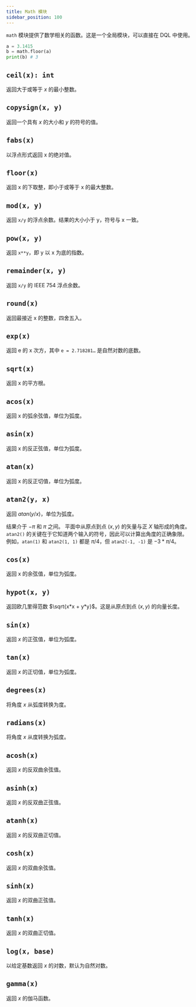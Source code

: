 ```yaml
---
title: Math 模块
sidebar_position: 100
---
```


`math` 模块提供了数学相关的函数。这是一个全局模块，可以直接在 DQL 中使用。

```python
a = 3.1415
b = math.floor(a)
print(b) # 3
```

## `ceil(x): int`

返回大于或等于 $x$ 的最小整数。

## `copysign(x, y)`

返回一个具有 $x$ 的大小和 $y$ 的符号的值。

## `fabs(x)`

以浮点形式返回 x 的绝对值。

## `floor(x)`

返回 x 的下取整，即小于或等于 x 的最大整数。

## `mod(x, y)`

返回 `x/y` 的浮点余数。结果的大小小于 y，符号与 x 一致。

## `pow(x, y)`

返回 `x**y`，即 y 以 x 为底的指数。

## `remainder(x, y)`

返回 `x/y` 的 IEEE 754 浮点余数。

## `round(x)`

返回最接近 x 的整数，四舍五入。

## `exp(x)`

返回 e 的 x 次方，其中 `e = 2.718281…` 是自然对数的底数。

## `sqrt(x)`

返回 x 的平方根。

## `acos(x)`

返回 x 的弧余弦值，单位为弧度。

## `asin(x)`

返回 x 的反正弦值，单位为弧度。

## `atan(x)`

返回 x 的反正切值，单位为弧度。

## `atan2(y, x)`

返回 $atan(y / x)$，单位为弧度。

结果介于 $-\pi$ 和 $\pi$ 之间。
平面中从原点到点 $(x, y)$ 的矢量与正 $X$ 轴形成的角度。
`atan2()` 的关键在于它知道两个输入的符号，因此可以计算出角度的正确象限。
例如，`atan(1)` 和 `atan2(1, 1)` 都是 $\pi/4$，但 `atan2(-1, -1)` 是 $-3*\pi/4$。

## `cos(x)`

返回 x 的余弦值，单位为弧度。

## `hypot(x, y)`

返回欧几里得范数 $\sqrt{x*x + y*y}$。这是从原点到点 $(x, y)$ 的向量长度。

## `sin(x)`

返回 $x$ 的正弦值，单位为弧度。

## `tan(x)`

返回 $x$ 的正切值，单位为弧度。

## `degrees(x)`

将角度 $x$ 从弧度转换为度。

## `radians(x)`

将角度 $x$ 从度转换为弧度。

## `acosh(x)`

返回 $x$ 的反双曲余弦值。

## `asinh(x)`

返回 $x$ 的反双曲正弦值。

## `atanh(x)`

返回 $x$ 的反双曲正切值。

## `cosh(x)`

返回 $x$ 的双曲余弦值。

## `sinh(x)`

返回 $x$ 的双曲正弦值。

## `tanh(x)`

返回 $x$ 的双曲正切值。

## `log(x, base)`

以给定基数返回 $x$ 的对数，默认为自然对数。

## `gamma(x)`

返回 $x$ 的伽马函数。
